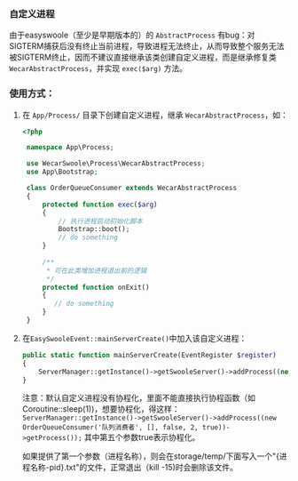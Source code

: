 ### 自定义进程
由于easyswoole（至少是早期版本的）的 `AbstractProcess` 有bug：对SIGTERM捕获后没有终止当前进程，导致进程无法终止，从而导致整个服务无法被SIGTERM终止，因而不建议直接继承该类创建自定义进程，而是继承修复类 `WecarAbstractProcess`，并实现 `exec($arg)` 方法。

### 使用方式：
1. 在 `App/Process/` 目录下创建自定义进程，继承 `WecarAbstractProcess`，如：
   ```php
   <?php

    namespace App\Process;

    use WecarSwoole\Process\WecarAbstractProcess;
    use App\Bootstrap;

    class OrderQueueConsumer extends WecarAbstractProcess
    {
        protected function exec($arg)
        {
            // 执行进程启动初始化脚本
            Bootstrap::boot();
            // do something
        }
     
        /**
         * 可在此类增加进程退出前的逻辑
         */
        protected function onExit()
        {
           // do something
        }
    }
    ```
2. 在`EasySwooleEvent::mainServerCreate()`中加入该自定义进程：
    ```php
    public static function mainServerCreate(EventRegister $register)
    {
        ServerManager::getInstance()->getSwooleServer()->addProcess((new OrderQueueConsumer())->getProcess());   
    }
    ```
    
    注意：默认自定义进程没有协程化，里面不能直接执行协程函数（如Coroutine::sleep(1))，想要协程化，得这样：
    `ServerManager::getInstance()->getSwooleServer()->addProcess((new OrderQueueConsumer('队列消费者', [], false, 2, true))->getProcess());`
    其中第五个参数true表示协程化。
    
    如果提供了第一个参数（进程名称），则会在storage/temp/下面写入一个"{进程名称-pid}.txt"的文件，正常退出（kill -15)时会删除该文件。